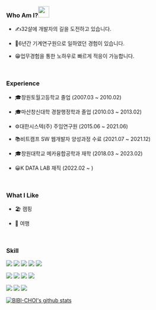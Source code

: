 <!-- ![header](https://capsule-render.vercel.app/api?type=waving&color=auto&height=300&section=header&text=Hi,%20I'm%20silbia&fontSize=90) -->

### Who Am I?<img src="https://raw.githubusercontent.com/MartinHeinz/MartinHeinz/master/wave.gif" width="30px" style="max-width: 100%;">
- ✍32살에 개발자의 길을 도전하고 있습니다.

- 👔6년간 기계연구원으로 일하였던 경험이 있습니다.

- 😁업무경험을 통한 노하우로 빠르게 적응이 가능합니다.

<br/>

### Experience
- 🎓창원토월고등학교 졸업 (2007.03 ~ 2010.02)

- 🎓마산창신대학 경찰행정학과 졸업 (2010.03 ~ 2013.02)

- ⚙대한시스텍(주) 주임연구원 (2015.06 ~ 2021.06)

- 📚비트캠프 SW 웹개발자 양성과정 수료 (2021.07 ~ 2021.12)

- 🎓창원대학교 메카융합공학과 재학 (2018.03 ~ 2023.02)

- 😀K DATA LAB 재직 (2022.02 ~ )
<br/>

### What I Like
- 🏖 캠핑

- 🚙 여행
<br/>

### Skill
<p>
  <img src="https://img.shields.io/badge/java-007396?style=for-the-badge&logo=java&logoColor=white"> 
  <img src="https://img.shields.io/badge/html5-E34F26?style=for-the-badge&logo=html5&logoColor=white"> 
  <img src="https://img.shields.io/badge/css-1572B6?style=for-the-badge&logo=css3&logoColor=white"> 
  <img src="https://img.shields.io/badge/javascript-F7DF1E?style=for-the-badge&logo=javascript&logoColor=black"> 
  <img src="https://img.shields.io/badge/jquery-0769AD?style=for-the-badge&logo=jquery&logoColor=white">
  <br/>
</p>
<p>
  <img src="https://img.shields.io/badge/oracle-F80000?style=for-the-badge&logo=oracle&logoColor=white"> 
  <img src="https://img.shields.io/badge/mysql-4479A1?style=for-the-badge&logo=mysql&logoColor=white">   
  <img src="https://img.shields.io/badge/spring-6DB33F?style=for-the-badge&logo=spring&logoColor=white"> 
  <img src="https://img.shields.io/badge/bootstrap-7952B3?style=for-the-badge&logo=bootstrap&logoColor=white">
  <br/>
</p>
<p>
  <img src="https://img.shields.io/badge/github-181717?style=for-the-badge&logo=github&logoColor=white">
  <img src="https://img.shields.io/badge/git-F05032?style=for-the-badge&logo=git&logoColor=white">
  <img src="https://img.shields.io/badge/notion-000000?style=for-the-badge&logo=notion&logoColor=white">
  <br/>
</p>


[![BIBI-CHOI's github stats](https://github-readme-stats.vercel.app/api/top-langs/?username=BIBI-CHOI&show_icons=true&hide_border=true&title_color=004386&icon_color=004386&layout=compact)](https://github.com/BIBI-CHOI)



 
